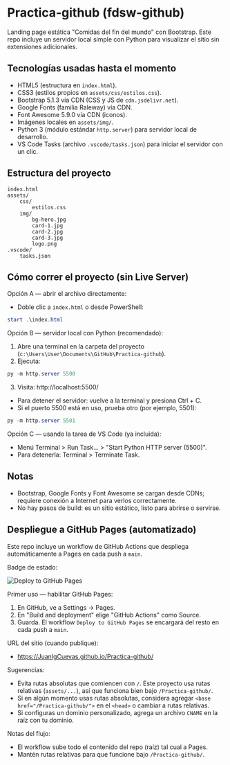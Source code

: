# Practica-github (fdsw-github)

Landing page estática "Comidas del fin del mundo" con Bootstrap. Este repo incluye un servidor local simple con Python para visualizar el sitio sin extensiones adicionales.

## Tecnologías usadas hasta el momento

- HTML5 (estructura en `index.html`).
- CSS3 (estilos propios en `assets/css/estilos.css`).
- Bootstrap 5.1.3 vía CDN (CSS y JS de `cdn.jsdelivr.net`).
- Google Fonts (familia Raleway) vía CDN.
- Font Awesome 5.9.0 vía CDN (iconos).
- Imágenes locales en `assets/img/`.
- Python 3 (módulo estándar `http.server`) para servidor local de desarrollo.
- VS Code Tasks (archivo `.vscode/tasks.json`) para iniciar el servidor con un clic.

## Estructura del proyecto

```
index.html
assets/
	css/
		estilos.css
	img/
		bg-hero.jpg
		card-1.jpg
		card-2.jpg
		card-3.jpg
		logo.png
.vscode/
	tasks.json
```

## Cómo correr el proyecto (sin Live Server)

Opción A — abrir el archivo directamente:

- Doble clic a `index.html` o desde PowerShell:

```powershell
start .\index.html
```

Opción B — servidor local con Python (recomendado):

1) Abre una terminal en la carpeta del proyecto (`c:\Users\User\Documents\GitHub\Practica-github`).
2) Ejecuta:

```powershell
py -m http.server 5500
```

3) Visita: http://localhost:5500/

- Para detener el servidor: vuelve a la terminal y presiona Ctrl + C.
- Si el puerto 5500 está en uso, prueba otro (por ejemplo, 5501):

```powershell
py -m http.server 5501
```

Opción C — usando la tarea de VS Code (ya incluida):

- Menú Terminal > Run Task… > "Start Python HTTP server (5500)".
- Para detenerla: Terminal > Terminate Task.

## Notas

- Bootstrap, Google Fonts y Font Awesome se cargan desde CDNs; requiere conexión a Internet para verlos correctamente.
- No hay pasos de build: es un sitio estático, listo para abrirse o servirse.

## Despliegue a GitHub Pages (automatizado)

Este repo incluye un workflow de GitHub Actions que despliega automáticamente a Pages en cada push a `main`.

Badge de estado:

![Deploy to GitHub Pages](https://github.com/JuanIgCuevas/Practica-github/actions/workflows/deploy-pages.yml/badge.svg)

Primer uso — habilitar GitHub Pages:

1) En GitHub, ve a Settings → Pages.
2) En "Build and deployment" elige "GitHub Actions" como Source.
3) Guarda. El workflow `Deploy to GitHub Pages` se encargará del resto en cada push a `main`.

URL del sitio (cuando publique):
- https://JuanIgCuevas.github.io/Practica-github/

Sugerencias:
- Evita rutas absolutas que comiencen con `/`. Este proyecto usa rutas relativas (`assets/...`), así que funciona bien bajo `/Practica-github/`.
- Si en algún momento usas rutas absolutas, considera agregar `<base href="/Practica-github/">` en el `<head>` o cambiar a rutas relativas.
- Si configuras un dominio personalizado, agrega un archivo `CNAME` en la raíz con tu dominio.

Notas del flujo:
- El workflow sube todo el contenido del repo (raíz) tal cual a Pages.
- Mantén rutas relativas para que funcione bajo `/Practica-github/`.
